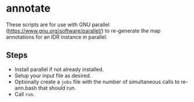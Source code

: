# annotate

These scripts are for use with GNU parallel
(https://www.gnu.org/software/parallel/) to
re-generate the map annotations for an IDR
instance in parallel.

Steps
-----

 * Install parallel if not already installed.
 * Setup your input file as desired.
 * Optionally create a `jobs` file with the number
   of simultaneous calls to re-ann.bash that should run.
 * Call `run`.
